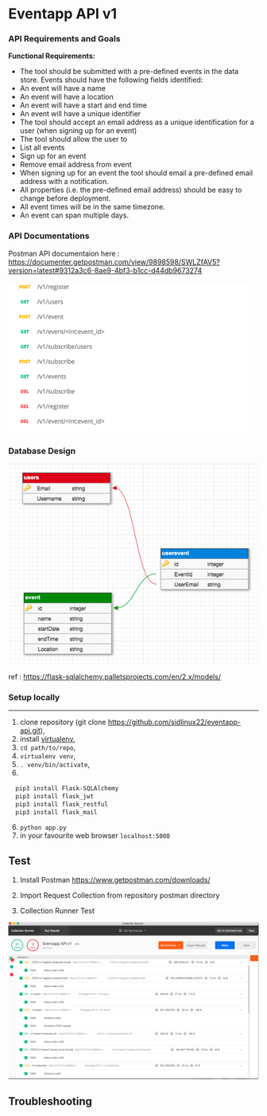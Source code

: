 # Eventapp API v1

### API Requirements and Goals

**Functional Requirements:**

* The tool should be submitted with a pre-defined events in the data store. Events should have the following fields identified:
* An event will have a name
* An event will have a location
* An event will have a start and end time
* An event will have a unique identifier
* The tool should accept an email address as a unique identification for a user (when signing up for an event)
* The tool should allow the user to
* List all events
* Sign up for an event
* Remove email address from event
* When signing up for an event the tool should email a pre-defined email address with a notification.
* All properties (i.e. the pre-defined email address) should be easy to change before deployment.
* All event times will be in the same timezone.
* An event can span multiple days.


###  API Documentations

Postman API documentaion here :
https://documenter.getpostman.com/view/9898598/SWLZfAV5?version=latest#9312a3c6-8ae9-4bf3-b1cc-d44db9673274

![API endpoints](https://raw.githubusercontent.com/sidlinux22/eventapp-api/master/docs/Api-endpoints.png)

###  Database Design

![DB Design](https://raw.githubusercontent.com/sidlinux22/eventapp-api/master/docs/dbdesign.png)

ref : https://flask-sqlalchemy.palletsprojects.com/en/2.x/models/

### Setup locally
-------------
1.  clone repository (git clone https://github.com/sidlinux22/eventapp-api.git),
2.  install [virtualenv](https://flask.palletsprojects.com/en/1.1.x/installation/),
2.  `cd path/to/repo`,
3.  `virtualenv venv`,
4.  `. venv/bin/activate`,
5. 
~~~~
  pip3 install Flask-SQLAlchemy
  pip3 install flask_jwt
  pip3 install flask_restful
  pip3 install flask_mail
~~~~

6.  `python app.py`
7.  in your favourite web browser `localhost:5000`


## Test
1. Install Postman
https://www.getpostman.com/downloads/

2. Import Request Collection from repository postman directory

3. Collection Runner Test

![Postman](https://raw.githubusercontent.com/sidlinux22/eventapp-api/master/test/postman/postman_collection/EventappAPIv1postmapcollection.png)




## Troubleshooting
